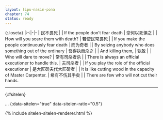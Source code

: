 ```yaml
---
layout: lipu-nasin-pona
chapter: 74
status: ready
---
```


{:.loseta}
|:-:|-|-
| 民不畏死     |  | If the people don't fear death
| 奈何以死惧之 |  | How will you scare them with death?
| 若使民常畏死 |  | If you make the people continuously fear death
| 而为奇者     |  | By seizing anybody who does something out of the ordinary
| 吾得执而杀之 |  | And killing them,
| 孰敢         |  | Who will dare to move?
| 常有司杀者杀 |  | There is always an official executioner to handle this.
| 夫司杀者     |  | If you play the role of the official executioner
| 是大匠斫<wbr/>夫代大匠斫者 |  | It is like cutting wood in the capacity of Master Carpenter.
| 希有不伤其手矣 |  | There are few who will not cut their hands.

-------
{:#sitelen}

...
{:data-sitelen="true" data-sitelen-ratio="0.5"}

{% include sitelen-sitelen-renderer.html %}
